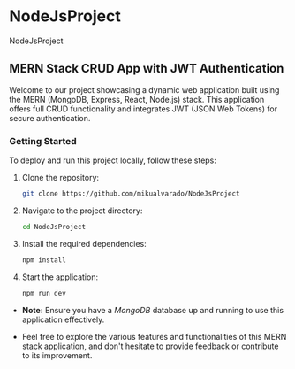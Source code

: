 # NodeJsProject
NodeJsProject

## MERN Stack CRUD App with JWT Authentication

Welcome to our project showcasing a dynamic web application built using the MERN (MongoDB, Express, React, Node.js) stack. This application offers full CRUD functionality and integrates JWT (JSON Web Tokens) for secure authentication.

### Getting Started
To deploy and run this project locally, follow these steps:

1. Clone the repository:
    ```sh
    git clone https://github.com/mikualvarado/NodeJsProject
    ```

2. Navigate to the project directory:
    ```sh
    cd NodeJsProject
    ```

3. Install the required dependencies:
    ```sh
    npm install
    ```

4. Start the application:
    ```sh
    npm run dev
    ```

- **Note:** Ensure you have a *MongoDB* database up and running to use this application effectively.

- Feel free to explore the various features and functionalities of this MERN stack application, and don't hesitate to provide feedback or contribute to its improvement.
